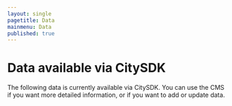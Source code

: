 ```yaml
---
layout: single
pagetitle: Data
mainmenu: Data
published: true
---
```


# Data available via CitySDK

The following data is currently available via CitySDK. You can use the <a class="ep_cms_url">CMS</a> if you want more detailed information, or if you want to add or update data.

<ul id="layers"></ul>
<script src="http://d3js.org/d3.v3.min.js"></script>
<script>

  var rows = {
    "description": "Description",
    "category": "Category",
    "organization": "Organization",
    "data_sources": "Data sources",
    "imported_at": "Imported at",
  };  
  var keys = [];
  for(var k in rows) keys.push(k);
  

  d3.json(epApiUrl + "/layers?per_page=999", function(data) {
    if (data.results.length) {
      var ul = d3.select("#layers").selectAll("li")
          .data(data.results)
        .enter().append("li")
          .sort(function(a, b) { return a.name > b.name; });
        
      ul.append("h3")
        .html(function(d) { return d.name ;})
        
      var table = ul.append("table");
      
      keys.forEach(function(k) {
        var tr = table.append("tr")
        
        tr.append("td")
            .html(rows[k] + ":");

        tr.append("td")
            .html(function(d) { return d[k]; });

           
      });
      
      
      
        
        // "name": "pc.nlp6",
        // "category": "administrative.postcodes",
        // "organization": "Waag Society",
        // "owner": "citysdk@waag.org",
        // "description": "Postcodes NL",
        // "data_sources": [
        //     "BAG, Kadaster",
        //     "http://nlextract.nl"
        // ],
        // "imported_at": null
        
    }
  });
</script>